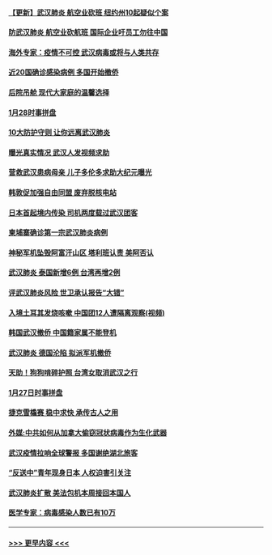 #### [【更新】武汉肺炎 航空业砍班 纽约州10起疑似个案](../pages/prog202/a102758911.md?t=01291101) 
#### [防武汉肺炎 航空业砍航班 国际企业吁员工勿往中国](../pages/prog202/a102763361.md?t=01291101) 
#### [海外专家：疫情不可控 武汉病毒或将与人类共存](../pages/prog202/a102763237.md?t=01291101) 
#### [近20国确诊感染病例 多国开始撤侨](../pages/prog202/a102763020.md?t=01291101) 
#### [后院吊舱 现代大家庭的温馨选择](../pages/prog202/a102763229.md?t=01291101) 
#### [1月28时事拼盘](../pages/prog202/a102763181.md?t=01291101) 
#### [10大防护守则 让你远离武汉肺炎](../pages/prog202/a102763170.md?t=01291101) 
#### [曝光真实情况 武汉人发视频求助](../pages/prog202/a102763038.md?t=01291101) 
#### [营救武汉患病母亲 儿子多伦多求助大纪元曝光](../pages/prog202/a102763011.md?t=01291101) 
#### [韩敦促加强自由同盟 废弃脱核电站](../pages/prog202/a102762970.md?t=01291101) 
#### [日本首起境内传染 司机两度载过武汉团客](../pages/prog202/a102762841.md?t=01291101) 
#### [柬埔寨确诊第一宗武汉肺炎病例](../pages/prog202/a102762839.md?t=01291101) 
#### [神秘军机坠毁阿富汗山区 塔利班认责 美阿否认](../pages/prog202/a102762735.md?t=01291101) 
#### [武汉肺炎 泰国新增6例 台湾再增2例](../pages/prog202/a102762716.md?t=01291101) 
#### [评武汉肺炎风险 世卫承认报告“大错”](../pages/prog202/a102762567.md?t=01291101) 
#### [入境土耳其发烧咳嗽 中国团12人遭隔离观察(视频)](../pages/prog202/a102762590.md?t=01291101) 
#### [韩国武汉撤侨 中国籍家属不能登机](../pages/prog202/a102762555.md?t=01291101) 
#### [武汉肺炎 德国沦陷 拟派军机撤侨](../pages/prog202/a102762523.md?t=01291101) 
#### [天助！狗狗啃碎护照 台湾女取消武汉之行](../pages/prog202/a102762367.md?t=01291101) 
#### [1月27日时事拼盘](../pages/prog202/a102762358.md?t=01291101) 
#### [捷克雪橇赛 稳中求快 承传古人之用](../pages/prog202/a102762328.md?t=01291101) 
#### [外媒:中共如何从加拿大偷窃冠状病毒作为生化武器](../pages/prog202/a102762266.md?t=01291101) 
#### [武汉疫情拉响全球警报 多国谢绝湖北旅客](../pages/prog202/a102762158.md?t=01291101) 
#### [“反送中”青年现身日本 人权迫害引关注](../pages/prog202/a102762167.md?t=01291101) 
#### [武汉肺炎扩散 美法包机本周接回本国人](../pages/prog202/a102762156.md?t=01291101) 
#### [医学专家：病毒感染人数已有10万](../pages/prog202/a102762149.md?t=01291101) 

----
#### [ >>> 更早内容 <<< ](../indexes/prog202-earlier.md)
